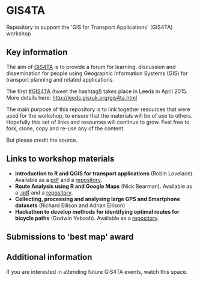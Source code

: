 # GIS4TA

Repository to support the 'GIS for Transport Applications' (GIS4TA) workshop

## Key information

The aim of [GIS4TA](https://github.com/Robinlovelace/GIS4TA) is to provide a forum for learning, discussion and
dissemination for people using Geographic Information Systems (GIS) for
transport planning and related applications.

The first [#GIS4TA](https://twitter.com/hashtag/gis4ta?src=hash) 
(tweet the hashtag!) takes place in Leeds in April 2015. More details
here: http://leeds.gisruk.org/gis4ta.html

The main purpose of this repository is to link together resources that
were used for the workshop, to ensure that the materials will be of
use to others. Hopefully this set of links and resources will continue
to grow. Feel free to fork, clone, copy and re-use any of the content.

But please credit the source.

## Links to workshop materials

- **Introduction to R and QGIS for transport applications** (Robin Lovelace).
Available as a [pdf](https://github.com/Robinlovelace/GIS4TA/releases/download/0.1/intro-r-qgis-4ta.pdf) and a [repository](https://github.com/Robinlovelace/GIS4TA/blob/master/intro-r-qgis-4ta.Rmd). 
- **Route Analysis using R and Google Maps** (Nick Bearman). Available as a [.pdf](https://github.com/nickbearman/transport-workshop/raw/master/transport-workshop.pdf) and a [repository](https://github.com/nickbearman/transport-workshop).
- **Collecting, processing and analysing large GPS and Smartphone datasets** (Richard Ellison and Adrian Ellison)
- **Hackathon to develop methods for identifying optimal routes for bicycle paths** (Godwin Yeboah). Available as a [repository](https://github.com/spatialscientist/GIS4TA2015).


## Submissions to 'best map' award


## Additional information

If you are interested in attending future GIS4TA events, watch this space.
